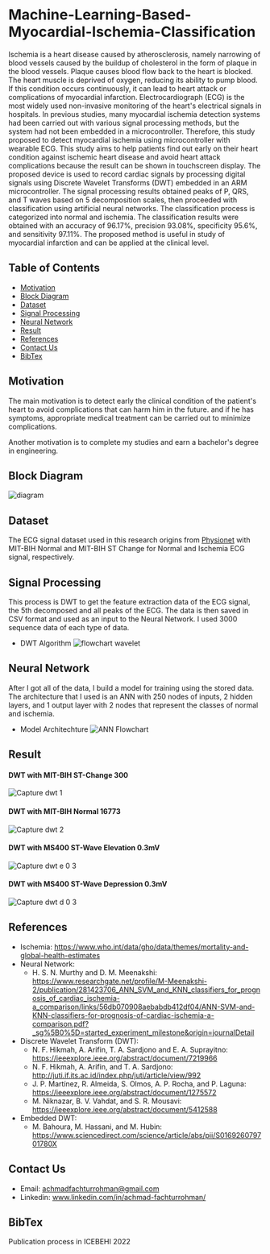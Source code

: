 # Machine-Learning-Based-Myocardial-Ischemia-Classification
Ischemia is a heart disease caused by atherosclerosis, namely narrowing of blood vessels caused by the buildup of cholesterol in the form of plaque in the blood vessels. Plaque causes blood flow back to the heart is blocked. The heart muscle is deprived of oxygen, reducing its ability to pump blood. If this condition occurs continuously, it can lead to heart attack or complications of myocardial infarction. Electrocardiograph (ECG) is the most widely used non-invasive monitoring of the heart's electrical signals in hospitals. In previous studies, many myocardial ischemia detection systems had been carried out with various signal processing methods, but the system had not been embedded in a microcontroller. Therefore, this study proposed to detect myocardial ischemia using microcontroller with wearable ECG. This study aims to help patients find out early on their heart condition against ischemic heart disease and avoid heart attack complications because the result can be shown in touchscreen display. The proposed device is used to record cardiac signals by processing digital signals using Discrete Wavelet Transforms (DWT) embedded in an ARM microcontroller. The signal processing results obtained peaks of P, QRS, and T waves based on 5 decomposition scales, then proceeded with classification using artificial neural networks. The classification process is categorized into normal and ischemia. The classification results were obtained with an accuracy of 96.17%, precision 93.08%, specificity 95.6%, and sensitivity 97.11%. The proposed method is useful in study of myocardial infarction and can be applied at the clinical level.

## Table of Contents
- [Motivation](#section-1)
- [Block Diagram](#section-2)
- [Dataset](#section-3)
- [Signal Processing](#section-4)
- [Neural Network](#section-5)
- [Result](#section-6)
- [References](#section-7)
- [Contact Us](#section-8)
- [BibTex](#section-9)

## Motivation
The main motivation is to detect early the clinical condition of the patient's heart to avoid complications that can harm him in the future. and if he has symptoms, appropriate medical treatment can be carried out to minimize complications.

Another motivation is to complete my studies and earn a bachelor's degree in engineering.

## Block Diagram
![diagram](https://user-images.githubusercontent.com/80017569/233285719-ac1f8f8e-5451-49ce-ac4d-a8e29d38f741.PNG)

## Dataset
The ECG signal dataset used in this research origins from [Physionet](https://archive.physionet.org/cgi-bin/atm/ATM) with MIT-BIH Normal and MIT-BIH ST Change for Normal and Ischemia ECG signal, respectively. 

## Signal Processing
This process is DWT to get the feature extraction data of the ECG signal, the 5th decomposed and all peaks of the ECG. The data is then saved in CSV format and used as an input to the Neural Network. I used 3000 sequence data of each type of data.
- DWT Algorithm
	![flowchart wavelet](https://user-images.githubusercontent.com/80017569/233288995-9c20791a-8b55-4ee7-b898-f01c40146d3f.jpg) 

## Neural Network
After I got all of the data, I build a model for training using the stored data. The architecture that I used is an ANN with 250 nodes of inputs, 2 hidden layers, and 1 output layer with 2 nodes that represent the classes of normal and ischemia.
- Model Architechture
	![ANN Flowchart](https://user-images.githubusercontent.com/80017569/233289348-37af1815-a8c5-4951-86f4-7da743a39220.jpg)

## Result
#### DWT with MIT-BIH ST-Change 300 
![Capture dwt 1](https://user-images.githubusercontent.com/80017569/233286363-5b631c35-23e3-4faf-8bb4-74230216ce05.PNG)
#### DWT with MIT-BIH Normal 16773
![Capture dwt 2](https://user-images.githubusercontent.com/80017569/233287213-e0459f58-fdbd-4078-9d4d-7dd0e1119330.PNG)
#### DWT with MS400 ST-Wave Elevation 0.3mV
![Capture dwt e 0 3](https://user-images.githubusercontent.com/80017569/233287500-3bc7c8f5-62b2-498e-8ac7-549c3a3ef5de.PNG)
#### DWT with MS400 ST-Wave Depression 0.3mV
![Capture dwt d 0 3](https://user-images.githubusercontent.com/80017569/233287616-e63c7801-33a0-4e35-bcb3-f55fbbbeb84e.PNG)

## References
-	Ischemia: https://www.who.int/data/gho/data/themes/mortality-and-global-health-estimates
-	Neural Network: 
	-	H. S. N. Murthy and D. M. Meenakshi: https://www.researchgate.net/profile/M-Meenakshi-2/publication/281423706_ANN_SVM_and_KNN_classifiers_for_prognosis_of_cardiac_ischemia-a_comparison/links/56db070908aebabdb412df04/ANN-SVM-and-KNN-classifiers-for-prognosis-of-cardiac-ischemia-a-comparison.pdf?_sg%5B0%5D=started_experiment_milestone&origin=journalDetail
-	Discrete Wavelet Transform (DWT):
	- 	N. F. Hikmah, A. Arifin, T. A. Sardjono and E. A. Suprayitno: https://ieeexplore.ieee.org/abstract/document/7219966
	-	N. F. Hikmah, A. Arifin, and T. A. Sardjono: http://juti.if.its.ac.id/index.php/juti/article/view/992
	-	J. P. Martínez, R. Almeida, S. Olmos, A. P. Rocha, and P. Laguna: https://ieeexplore.ieee.org/abstract/document/1275572 
	-	M. Niknazar, B. V. Vahdat, and S. R. Mousavi: https://ieeexplore.ieee.org/abstract/document/5412588
-	Embedded DWT: 
	-	M. Bahoura, M. Hassani, and M. Hubin: https://www.sciencedirect.com/science/article/abs/pii/S016926079701780X 	

## Contact Us
-	Email: achmadfachturrohman@gmail.com
-	Linkedin: www.linkedin.com/in/achmad-fachturrohman/

## BibTex
Publication process in ICEBEHI 2022




